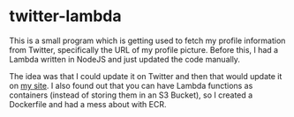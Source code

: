 # twitter-lambda
 This is a small program which is getting used to fetch my profile information from Twitter, specifically the URL of my 
 profile picture. Before this, I had a Lambda written in NodeJS and just updated the code manually. 

The idea was that I could update it on Twitter and then that would update it on [my site](https://jamieaitken.com). I 
also found out that you can have Lambda functions as containers (instead of storing them in an S3 Bucket), so I created 
a Dockerfile and had a mess about with ECR.
